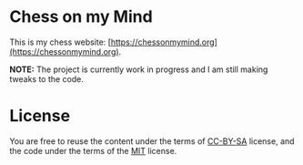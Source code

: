 # Chess on my Mind

This is my chess website: [https://chessonmymind.org](https://chessonmymind.org).

**NOTE:** The project is currently work in progress and I am still making tweaks to the code.

# License

You are free to reuse the content under the terms of [CC-BY-SA](https://github.com/ChessOnMyMind/website/blob/main/CC-BY-SA-4.0-LICENSE.md) license, and the code under the terms of the [MIT](https://github.com/ChessOnMyMind/website/blob/main/MIT-LICENSE.md) license.
